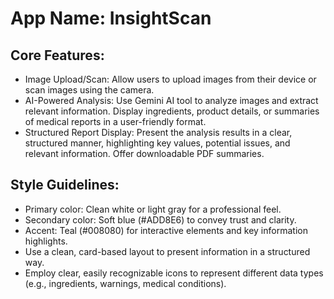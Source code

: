 # **App Name**: InsightScan

## Core Features:

- Image Upload/Scan: Allow users to upload images from their device or scan images using the camera.
- AI-Powered Analysis: Use Gemini AI tool to analyze images and extract relevant information.  Display ingredients, product details, or summaries of medical reports in a user-friendly format. 
- Structured Report Display: Present the analysis results in a clear, structured manner, highlighting key values, potential issues, and relevant information. Offer downloadable PDF summaries.

## Style Guidelines:

- Primary color: Clean white or light gray for a professional feel.
- Secondary color: Soft blue (#ADD8E6) to convey trust and clarity.
- Accent: Teal (#008080) for interactive elements and key information highlights.
- Use a clean, card-based layout to present information in a structured way.
- Employ clear, easily recognizable icons to represent different data types (e.g., ingredients, warnings, medical conditions).